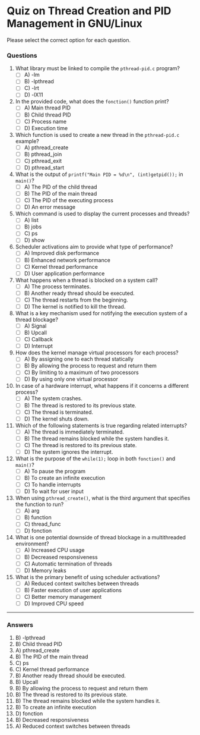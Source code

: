 # Quiz on Thread Creation and PID Management in GNU/Linux

Please select the correct option for each question.

### Questions

1. What library must be linked to compile the `pthread-pid.c` program?
   - [ ] A) -lm
   - [ ] B) -lpthread
   - [ ] C) -lrt
   - [ ] D) -lX11

2. In the provided code, what does the `fonction()` function print?
   - [ ] A) Main thread PID
   - [ ] B) Child thread PID
   - [ ] C) Process name
   - [ ] D) Execution time

3. Which function is used to create a new thread in the `pthread-pid.c` example?
   - [ ] A) pthread_create
   - [ ] B) pthread_join
   - [ ] C) pthread_exit
   - [ ] D) pthread_start

4. What is the output of `printf("Main PID = %d\n", (int)getpid());` in `main()`?
   - [ ] A) The PID of the child thread
   - [ ] B) The PID of the main thread
   - [ ] C) The PID of the executing process
   - [ ] D) An error message

5. Which command is used to display the current processes and threads?
   - [ ] A) list
   - [ ] B) jobs
   - [ ] C) ps
   - [ ] D) show

6. Scheduler activations aim to provide what type of performance?
   - [ ] A) Improved disk performance
   - [ ] B) Enhanced network performance
   - [ ] C) Kernel thread performance
   - [ ] D) User application performance

7. What happens when a thread is blocked on a system call?
   - [ ] A) The process terminates.
   - [ ] B) Another ready thread should be executed.
   - [ ] C) The thread restarts from the beginning.
   - [ ] D) The kernel is notified to kill the thread.

8. What is a key mechanism used for notifying the execution system of a thread blockage?
   - [ ] A) Signal
   - [ ] B) Upcall
   - [ ] C) Callback
   - [ ] D) Interrupt

9. How does the kernel manage virtual processors for each process?
   - [ ] A) By assigning one to each thread statically
   - [ ] B) By allowing the process to request and return them
   - [ ] C) By limiting to a maximum of two processors
   - [ ] D) By using only one virtual processor

10. In case of a hardware interrupt, what happens if it concerns a different process?
    - [ ] A) The system crashes.
    - [ ] B) The thread is restored to its previous state.
    - [ ] C) The thread is terminated.
    - [ ] D) The kernel shuts down.

11. Which of the following statements is true regarding related interrupts?
    - [ ] A) The thread is immediately terminated.
    - [ ] B) The thread remains blocked while the system handles it.
    - [ ] C) The thread is restored to its previous state.
    - [ ] D) The system ignores the interrupt.

12. What is the purpose of the `while(1);` loop in both `fonction()` and `main()`?
    - [ ] A) To pause the program
    - [ ] B) To create an infinite execution
    - [ ] C) To handle interrupts
    - [ ] D) To wait for user input

13. When using `pthread_create()`, what is the third argument that specifies the function to run?
    - [ ] A) arg
    - [ ] B) function
    - [ ] C) thread_func
    - [ ] D) fonction

14. What is one potential downside of thread blockage in a multithreaded environment?
    - [ ] A) Increased CPU usage
    - [ ] B) Decreased responsiveness
    - [ ] C) Automatic termination of threads
    - [ ] D) Memory leaks

15. What is the primary benefit of using scheduler activations?
    - [ ] A) Reduced context switches between threads
    - [ ] B) Faster execution of user applications
    - [ ] C) Better memory management
    - [ ] D) Improved CPU speed

---

### Answers

1. B) -lpthread
2. B) Child thread PID
3. A) pthread_create
4. B) The PID of the main thread
5. C) ps
6. C) Kernel thread performance
7. B) Another ready thread should be executed.
8. B) Upcall
9. B) By allowing the process to request and return them
10. B) The thread is restored to its previous state.
11. B) The thread remains blocked while the system handles it.
12. B) To create an infinite execution
13. D) fonction
14. B) Decreased responsiveness
15. A) Reduced context switches between threads
